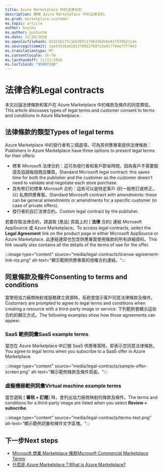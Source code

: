 ```yaml
---
title: Azure Marketplace 中的法律合約
description: 瞭解 Azure Marketplace 中的法律合約。
ms.prod: marketplace-customer
ms.topic: article
author: Guyshu
ms.author: gushuchm
ms.date: 11/20/2020
ms.openlocfilehash: 022216177c3eb307117d6339d50e61f578b2114e
ms.sourcegitcommit: 1aa43438ad181278052788f15e017f9ae7777943
ms.translationtype: MT
ms.contentlocale: zh-TW
ms.lasthandoff: 11/21/2020
ms.locfileid: "95007198"
---
```

# <a name="legal-contracts"></a><span data-ttu-id="96688-103">法律合約</span><span class="sxs-lookup"><span data-stu-id="96688-103">Legal contracts</span></span>

<span data-ttu-id="96688-104">本文討論法律條款和客戶在 Azure Marketplace 中的條款及條件的同意類型。</span><span class="sxs-lookup"><span data-stu-id="96688-104">This article discusses types of legal terms and customer consent to terms and conditions in Azure Marketplace.</span></span>

## <a name="types-of-legal-terms"></a><span data-ttu-id="96688-105">法律條款的類型</span><span class="sxs-lookup"><span data-stu-id="96688-105">Types of legal terms</span></span>

<span data-ttu-id="96688-106">Azure Marketplace 中的發行者有三個選項，可為其供應專案提供法律條款：</span><span class="sxs-lookup"><span data-stu-id="96688-106">Publishers in Azure Marketplace have three options to present legal terms for their offers:</span></span>

- <span data-ttu-id="96688-107">標準 Microsoft 法律合約：這可為發行者和客戶節省時間，因為客戶不需要驗證及協調每個商店購買。</span><span class="sxs-lookup"><span data-stu-id="96688-107">Standard Microsoft legal contract: this saves time for both the publisher and the customer as the customer doesn’t need to validate and negotiate each store purchase.</span></span>
- <span data-ttu-id="96688-108">具有修訂的標準 Microsoft 合約：這些可以是特定客戶 (的一般修訂或修正，以) 私用供應專案。</span><span class="sxs-lookup"><span data-stu-id="96688-108">Standard Microsoft contract with amendments: these can be general amendments or amendments for a specific customer (in case of private offers).</span></span>
- <span data-ttu-id="96688-109">發行者的自訂法律合約。</span><span class="sxs-lookup"><span data-stu-id="96688-109">Custom legal contract by the publisher.</span></span>

<span data-ttu-id="96688-110">若要存取法律合約，請選取 [產品] 頁面上的 [ **法律** 合約] 連結 Microsoft AppSource 或 Azure Marketplace。</span><span class="sxs-lookup"><span data-stu-id="96688-110">To access legal contracts, select the **Legal Agreement** link on the product page in either Microsoft AppSource or Azure Marketplace.</span></span> <span data-ttu-id="96688-111">此連結通常也包含供應專案使用條款的所有詳細資料。</span><span class="sxs-lookup"><span data-stu-id="96688-111">This link usually also contains all the details of the terms of use for the offer.</span></span>

:::image type="content" source="media/legal-contracts/license-agreement-link-ms.png" alt-text="顯示範例供應專案的授權合約連結。":::

## <a name="consenting-to-terms-and-conditions"></a><span data-ttu-id="96688-113">同意條款及條件</span><span class="sxs-lookup"><span data-stu-id="96688-113">Consenting to terms and conditions</span></span>

<span data-ttu-id="96688-114">當使用協力廠商映射或服務建立資源時，系統會提示客戶同意法律條款及條件。</span><span class="sxs-lookup"><span data-stu-id="96688-114">Customers are prompted to agree to legal terms and conditions when creating a resource with a third-party image or service.</span></span> <span data-ttu-id="96688-115">下列範例會顯示這些合約的顯示方式。</span><span class="sxs-lookup"><span data-stu-id="96688-115">The following examples show how those agreements can appear.</span></span>

### <a name="saas-example-terms"></a><span data-ttu-id="96688-116">SaaS 範例詞彙</span><span class="sxs-lookup"><span data-stu-id="96688-116">SaaS example terms</span></span>

<span data-ttu-id="96688-117">當您在 Azure Marketplace 中訂閱 SaaS 供應專案時，即表示您同意法律條款。</span><span class="sxs-lookup"><span data-stu-id="96688-117">You agree to legal terms when you subscribe to a SaaS offer in Azure Marketplace.</span></span>

:::image type="content" source="media/legal-contracts/sample-offer-screen.png" alt-text="顯示範例條款及條件頁面。":::

### <a name="virtual-machine-example-terms"></a><span data-ttu-id="96688-119">虛擬機器範例詞彙</span><span class="sxs-lookup"><span data-stu-id="96688-119">Virtual machine example terms</span></span>

<span data-ttu-id="96688-120">當您選取 [ **審核 + 訂閱**] 時，會列出協力廠商映射的條款及條件。</span><span class="sxs-lookup"><span data-stu-id="96688-120">The terms and conditions for a third-party image are listed when you select **Review + subscribe**.</span></span>

:::image type="content" source="media/legal-contracts/terms-text.png" alt-text="顯示範例詞彙和條件文字區塊。":::

## <a name="next-steps"></a><span data-ttu-id="96688-122">下一步</span><span class="sxs-lookup"><span data-stu-id="96688-122">Next steps</span></span>

- [<span data-ttu-id="96688-123">Microsoft 商業 Marketplace 條款</span><span class="sxs-lookup"><span data-stu-id="96688-123">Microsoft Commercial Marketplace Terms</span></span>](https://azure.microsoft.com/support/legal/marketplace-terms/)
- [<span data-ttu-id="96688-124">什麼是 Azure Marketplace？</span><span class="sxs-lookup"><span data-stu-id="96688-124">What is Azure Marketplace?</span></span>](azure-marketplace-overview.md) 
